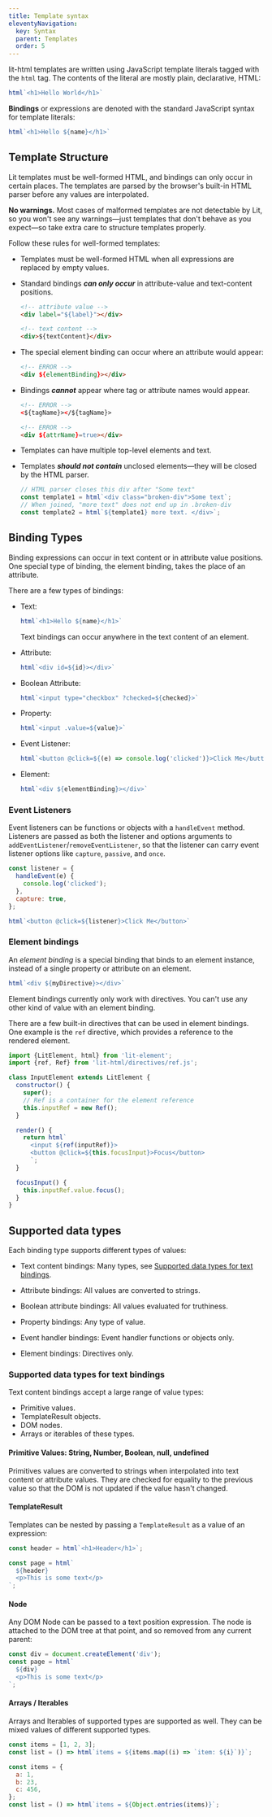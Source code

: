 ```yaml
---
title: Template syntax 
eleventyNavigation:
  key: Syntax
  parent: Templates
  order: 5
---
```


lit-html templates are written using JavaScript template literals tagged with the `html` tag. The contents of the literal are mostly plain, declarative, HTML:

```js
html`<h1>Hello World</h1>`
```

**Bindings** or expressions are denoted with the standard JavaScript syntax for template literals:

```js
html`<h1>Hello ${name}</h1>`
```

## Template Structure

Lit templates must be well-formed HTML, and bindings can only occur in certain places. The templates are parsed by the browser's built-in HTML parser before any values are interpolated. 

**No warnings.** Most cases of malformed templates are not detectable by Lit, so you won't see any warnings—just templates that don't behave as you expect—so take extra care to structure templates properly. 

Follow these rules for well-formed templates:

 *  Templates must be well-formed HTML when all expressions are replaced by empty values.

 *  Standard bindings **_can only occur_** in attribute-value and text-content positions.

    ```html
    <!-- attribute value -->
    <div label="${label}"></div>

    <!-- text content -->
    <div>${textContent}</div>
    ```

  * The special element binding can occur where an attribute would appear:

    ```html
    <!-- ERROR --> 
    <div ${elementBinding}></div>
    ```

 *  Bindings **_cannot_** appear where tag or attribute names would appear.
    
    ```html
    <!-- ERROR --> 
    <${tagName}></${tagName}> 

    <!-- ERROR --> 
    <div ${attrName}=true></div>
    ```


 *  Templates can have multiple top-level elements and text.

 *  Templates **_should not contain_** unclosed elements—they will be closed by the HTML parser.

    ```js
    // HTML parser closes this div after "Some text"
    const template1 = html`<div class="broken-div">Some text`;
    // When joined, "more text" does not end up in .broken-div
    const template2 = html`${template1} more text. </div>`;
    ```

## Binding Types

Binding expressions can occur in text content or in attribute value positions. One special type of binding, the element binding, takes the place of an attribute.

There are a few types of bindings:

  * Text:

    ```js
    html`<h1>Hello ${name}</h1>`
    ```

    Text bindings can occur anywhere in the text content of an element.

  * Attribute:

    ```js
    html`<div id=${id}></div>`
    ```

  * Boolean Attribute:

    ```js
    html`<input type="checkbox" ?checked=${checked}>`
    ```

  * Property:

    ```js
    html`<input .value=${value}>`
    ```

  * Event Listener:

    ```js
    html`<button @click=${(e) => console.log('clicked')}>Click Me</button>`
    ```
  * Element:

    ```js
    html`<div ${elementBinding}></div>`
    ```

### Event Listeners

Event listeners can be functions or objects with a `handleEvent` method. Listeners are passed as both the listener and options arguments to `addEventListener`/`removeEventListener`, so that the listener can carry event listener options like `capture`, `passive`, and `once`.

```js
const listener = {
  handleEvent(e) {
    console.log('clicked');
  },
  capture: true,
};

html`<button @click=${listener}>Click Me</button>`
```

### Element bindings

An _element binding_ is a special binding that binds to an element instance, instead of a single property or attribute on an element.

```js
html`<div ${myDirective}></div>`
```

Element bindings currently only work with directives. You can't use any other kind of value with an element binding.

There are a few built-in directives that can be used in element bindings. One example is the `ref` directive, which provides a reference to the rendered element. 

```js
import {LitElement, html} from 'lit-element';
import {ref, Ref} from 'lit-html/directives/ref.js';

class InputElement extends LitElement {
  constructor() {
    super();
    // Ref is a container for the element reference
    this.inputRef = new Ref();
  }

  render() {
    return html`
      <input ${ref(inputRef)}>
      <button @click=${this.focusInput}>Focus</button>
      `;
  }

  focusInput() {
    this.inputRef.value.focus();
  }
}
```

## Supported data types

Each binding type supports different types of values:

 * Text content bindings: Many types, see [Supported data types for text bindings](#supported-data-types-for-text-bindings).

 * Attribute bindings: All values are converted to strings.

 * Boolean attribute bindings: All values evaluated for truthiness.

 * Property bindings: Any type of value.

 * Event handler bindings: Event handler functions or objects only.

 * Element bindings: Directives only.

### Supported data types for text bindings

Text content bindings accept a large range of value types:

*   Primitive values.
*   TemplateResult objects.
*   DOM nodes.
*   Arrays or iterables of these types.

#### Primitive Values: String, Number, Boolean, null, undefined

Primitives values are converted to strings when interpolated into text content or attribute values. They are checked for equality to the previous value so that the DOM is not updated if the value hasn't changed.

#### TemplateResult

Templates can be nested by passing a `TemplateResult` as a value of an expression:

```js
const header = html`<h1>Header</h1>`;

const page = html`
  ${header}
  <p>This is some text</p>
`;
```

#### Node

Any DOM Node can be passed to a text position expression. The node is attached to the DOM tree at that point, and so removed from any current parent:

```js
const div = document.createElement('div');
const page = html`
  ${div}
  <p>This is some text</p>
`;
```

#### Arrays / Iterables

Arrays and Iterables of supported types are supported as well. They can be mixed values of different supported types.

```javascript
const items = [1, 2, 3];
const list = () => html`items = ${items.map((i) => `item: ${i}`)}`;
```

```javascript
const items = {
  a: 1,
  b: 23,
  c: 456,
};
const list = () => html`items = ${Object.entries(items)}`;
```
